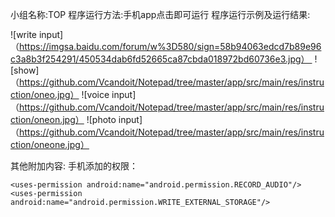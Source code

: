 小组名称:TOP
程序运行方法:手机app点击即可运行
程序运行示例及运行结果:


![write input]（https://imgsa.baidu.com/forum/w%3D580/sign=58b94063edcd7b89e96c3a8b3f254291/450534dab6fd52665ca87cbda018972bd60736e3.jpg） 
![show]（https://github.com/Vcandoit/Notepad/tree/master/app/src/main/res/instruction/oneo.jpg）
![voice input]（https://github.com/Vcandoit/Notepad/tree/master/app/src/main/res/instruction/oneon.jpg）
![photo input]（https://github.com/Vcandoit/Notepad/tree/master/app/src/main/res/instruction/oneone.jpg）
 

其他附加内容:
手机添加的权限：
<!--录音权限-->
    <uses-permission android:name="android.permission.RECORD_AUDIO"/>
    <uses-permission android:name="android.permission.WRITE_EXTERNAL_STORAGE"/>
    

